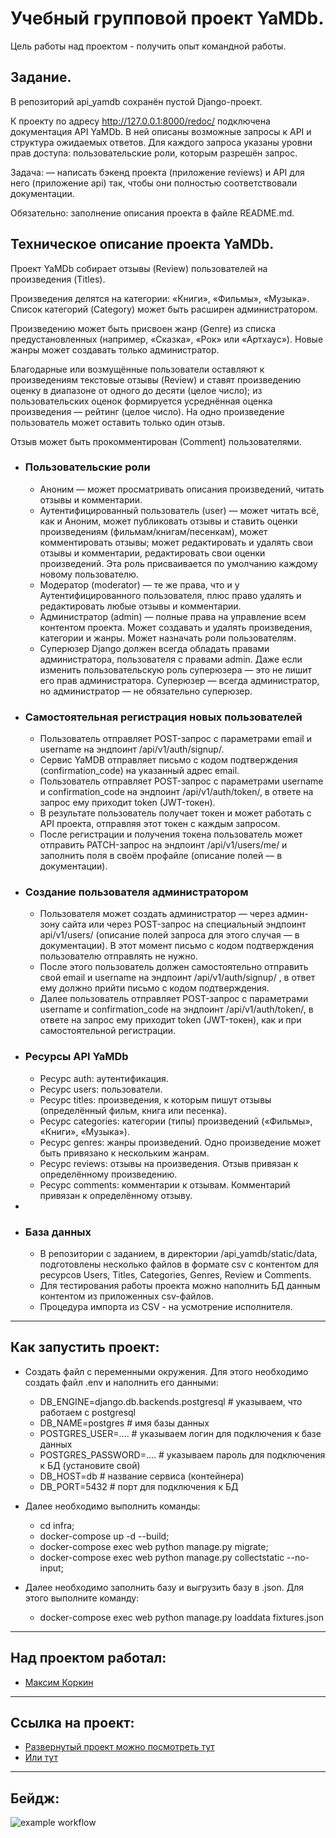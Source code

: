 # Учебный групповой проект YaMDb.
Цель работы над проектом - получить опыт командной работы.

## Задание.
В репозиторий api_yamdb сохранён пустой Django-проект.

К проекту по адресу http://127.0.0.1:8000/redoc/ подключена документация API YaMDb. В ней описаны возможные запросы к API и структура ожидаемых ответов. Для каждого запроса указаны уровни прав доступа: пользовательские роли, которым разрешён запрос.

Задача: — написать бэкенд проекта (приложение reviews) и API для него (приложение api) так, чтобы они полностью соответствовали документации.

Обязательно: заполнение описания проекта в файле README.md.

## Техническое описание проекта YaMDb.
Проект YaMDb собирает отзывы (Review) пользователей на произведения (Titles).

Произведения делятся на категории: «Книги», «Фильмы», «Музыка». Список категорий (Category) может быть расширен администратором.

Произведению может быть присвоен жанр (Genre) из списка предустановленных (например, «Сказка», «Рок» или «Артхаус»). Новые жанры может создавать только администратор.

Благодарные или возмущённые пользователи оставляют к произведениям текстовые отзывы (Review) и ставят произведению оценку в диапазоне от одного до десяти (целое число); из пользовательских оценок формируется усреднённая оценка произведения — рейтинг (целое число). На одно произведение пользователь может оставить только один отзыв.

Отзыв может быть прокомментирован (Сomment) пользователями.

- ### Пользовательские роли

  - Аноним — может просматривать описания произведений, читать отзывы и комментарии.
  - Аутентифицированный пользователь (user) — может читать всё, как и Аноним, может публиковать отзывы и ставить оценки произведениям (фильмам/книгам/песенкам), может комментировать отзывы; может редактировать и удалять свои отзывы и комментарии, редактировать свои оценки произведений. Эта роль присваивается по умолчанию каждому новому пользователю.
  - Модератор (moderator) — те же права, что и у Аутентифицированного пользователя, плюс право удалять и редактировать любые отзывы и комментарии.
  - Администратор (admin) — полные права на управление всем контентом проекта. Может создавать и удалять произведения, категории и жанры. Может назначать роли пользователям.
  - Суперюзер Django должен всегда обладать правами администратора, пользователя с правами admin. Даже если изменить пользовательскую роль суперюзера — это не лишит его прав администратора. Суперюзер — всегда администратор, но администратор — не обязательно суперюзер.

- ### Самостоятельная регистрация новых пользователей

  - Пользователь отправляет POST-запрос с параметрами email и username на эндпоинт /api/v1/auth/signup/.
  - Сервис YaMDB отправляет письмо с кодом подтверждения (confirmation_code) на указанный адрес email.
  - Пользователь отправляет POST-запрос с параметрами username и confirmation_code на эндпоинт /api/v1/auth/token/, в ответе на запрос ему приходит token (JWT-токен).
  - В результате пользователь получает токен и может работать с API проекта, отправляя этот токен с каждым запросом.
  - После регистрации и получения токена пользователь может отправить PATCH-запрос на эндпоинт /api/v1/users/me/ и заполнить поля в своём профайле (описание полей — в документации).

- ### Создание пользователя администратором

  - Пользователя может создать администратор — через админ-зону сайта или через POST-запрос на специальный эндпоинт api/v1/users/ (описание полей запроса для этого случая — в документации). В этот момент письмо с кодом подтверждения пользователю отправлять не нужно.
  - После этого пользователь должен самостоятельно отправить свой email и username на эндпоинт /api/v1/auth/signup/ , в ответ ему должно прийти письмо с кодом подтверждения.
  - Далее пользователь отправляет POST-запрос с параметрами username и confirmation_code на эндпоинт /api/v1/auth/token/, в ответе на запрос ему приходит token (JWT-токен), как и при самостоятельной регистрации.

- ### Ресурсы API YaMDb

  - Ресурс auth: аутентификация.
  - Ресурс users: пользователи.
  - Ресурс titles: произведения, к которым пишут отзывы (определённый фильм, книга или песенка).
  - Ресурс categories: категории (типы) произведений («Фильмы», «Книги», «Музыка»).
  - Ресурс genres: жанры произведений. Одно произведение может быть привязано к нескольким жанрам.
  - Ресурс reviews: отзывы на произведения. Отзыв привязан к определённому произведению.
  - Ресурс comments: комментарии к отзывам. Комментарий привязан к определённому отзыву.
- 
- ### База данных

  - В репозитории с заданием, в директории /api_yamdb/static/data, подготовлены несколько файлов в формате csv с контентом для ресурсов Users, Titles, Categories, Genres, Review и Comments.
  - Для тестирования работы проекта можно наполнить БД данным контентом из приложенных csv-файлов.
  - Процедура импорта из CSV - на усмотрение исполнителя.
---
## Как запустить проект:

  - Создать файл с переменными окружения. Для этого необходимо создать файл .env и наполнить его данными:
    - DB_ENGINE=django.db.backends.postgresql # указываем, что работаем с postgresql
    - DB_NAME=postgres # имя базы данных
    - POSTGRES_USER=.... # указываем логин для подключения к базе данных
    - POSTGRES_PASSWORD=.... # указываем пароль для подключения к БД (установите свой)
    - DB_HOST=db # название сервиса (контейнера)
    - DB_PORT=5432 # порт для подключения к БД
  
  - Далее необходимо выполнить команды:
    - cd infra;
    - docker-compose up -d --build;
    - docker-compose exec web python manage.py migrate;
    - docker-compose exec web python manage.py collectstatic --no-input;

  - Далее необходимо заполнить базу и выгрузить базу в .json. Для этого выполните команду:
    - docker-compose exec web python manage.py loaddata fixtures.json
---
## Над проектом работал:
  - [Максим Коркин](https://github.com/splintermax)
---  
## Ссылка на проект:  
  - [Развернутый проект можно посмотреть тут](http://158.160.0.60:8000/admin)
  - [Или тут](http://korkin.ddns.net/admin)
---
## Бейдж:
   ![example workflow](https://github.com/splintermax/yamdb_final/actions/workflows/yamdb_workflow.yml/badge.svg)